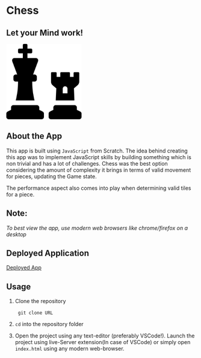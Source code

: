 # Chess

## Let your Mind work!

<img src = "./images/chess-solid.svg" height = "200px" width = "200px">

## About the App
This app is built using ```JavaScript``` from Scratch. The idea behind creating this app was to implement JavaScript skills by building something which is non trivial and has a lot of challenges. Chess was the best option considering the amount of complexity it brings in terms of valid movement for pieces, updating the Game state.

The performance aspect also comes into play when determining valid tiles for a piece. 
## Note: 
*To best view the app, use modern web browsers like chrome/firefox on a desktop*

## Deployed Application

[Deployed App](https://compassionate-shirley-1ed3ee.netlify.com) 

## Usage

1. Clone the repository 

		git clone URL

2. `cd` into the repository folder

3. Open the project using any text-editor (preferably VSCode!). Launch the project using live-Server extension(In case of VSCode) or simply open `index.html` using any modern web-browser.


